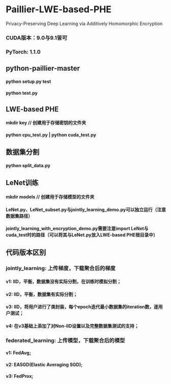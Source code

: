 # Paillier-LWE-based-PHE
Privacy-Preserving Deep Learning via Additively Homomorphic Encryption

### CUDA版本：9.0与9.1皆可
### PyTorch: 1.1.0

## python-paillier-master
#### python setup.py test
#### python test.py

## LWE-based PHE
#### mkdir key // 创建用于存储密钥的文件夹
#### python cpu_test.py | python cuda_test.py

## 数据集分割
#### python split_data.py

## LeNet训练
#### mkdir models // 创建用于存储模型的文件夹
#### LeNet.py、LeNet_subset.py与jointly_learning_demo.py可以独立运行（注意数据集路径）
#### jointly_learning_with_encryption_demo.py需要注意import LeNet与cuda_test时的路径（可以将其与LeNet.py放入LWE-based PHE根目录中）

## 代码版本区别
### jointly_learning: 上传梯度，下载聚合后的梯度
#### v1: IID，平衡，数据集没有实际分割，在训练时模拟分割；
#### v2: IID，平衡，数据集有实际分割；
#### v3: IID，将用户进行了类封装，每个epoch迭代最小数据集的iteration数，逐用户测试；
#### v4: 在v3基础上添加了对Non-IID设置以及完整数据集测试的支持；
### federated_learning: 上传模型，下载聚合后的模型
#### v1: FedAvg;
#### v2: EASGD(Elastic Averaging SGD);
#### v3: FedProx;
